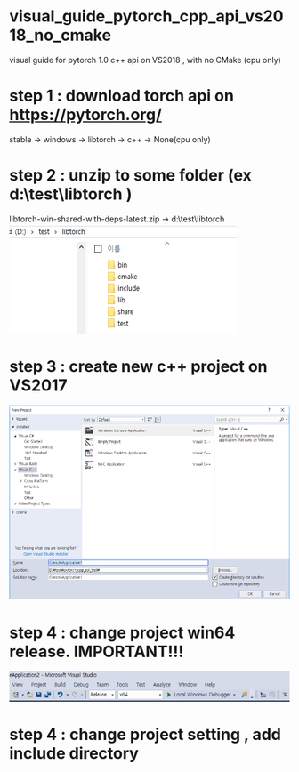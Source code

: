 # visual_guide_pytorch_cpp_api_vs2018_no_cmake
visual guide for pytorch 1.0 c++ api  on VS2018 , with no CMake (cpu only)


# step 1 : download torch api on https://pytorch.org/ 
  stable -> windows -> libtorch -> c++ -> None(cpu only) 

# step 2 : unzip to some folder (ex d:\test\libtorch )
  libtorch-win-shared-with-deps-latest.zip -> d:\test\libtorch
  ![folder preview](https://github.com/nomoreid/visual_guide_pytorch_cpp_api_vs2018_no_cmake/blob/master/screenshot/0.PNG)

# step 3 : create new c++ project on VS2017
  ![folder preview](https://github.com/nomoreid/visual_guide_pytorch_cpp_api_vs2018_no_cmake/blob/master/screenshot/1.png)

# step 4 : change project win64 release. IMPORTANT!!!
  ![folder preview](https://github.com/nomoreid/visual_guide_pytorch_cpp_api_vs2018_no_cmake/blob/master/screenshot/_44.PNG)

# step 4 : change project setting , add include directory 
  

